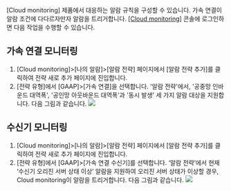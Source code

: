 [Cloud monitoring] 제품에서 대응하는 알람 규칙을 구성할 수 있습니다. 가속 연결이 알람 조건에 다다르자만자 알람을 트리거합니다. 
[[Cloud monitoring]](https://console.cloud.tencent.com/monitor/policylist/add) 콘솔에 로그인하면 다음 작업을 수행할 수 있습니다.

## 가속 연결 모니터링
1. [Cloud monitoring]>[나의 알람]>[알람 전략] 페이지에서 [알람 전략 추가]를 클릭하여 전략 새로 추가 페이지에 진입합니다.
2. [전략 유형]에서 [GAAP]>[가속 연결]을 선택합니다.
 '알람 전략'에서, '공중망 인바운드 대역폭', '공인망 아웃바운드 대역폭'과 '동시 발생' 세 가지 알람 대상을 지원합니다. 다음 그림과 같습니다.
![](https://main.qcloudimg.com/raw/c99345621523fcf7376401505f3abeb2.png)

## 수신기 모니터링
1. [Cloud monitoring]>[나의 알람]>[알람 전략] 페이지에서 [알람 전략 추가]를 클릭하여 전략 새로 추가 페이지에 진입합니다.
2. [전략 유형]에서 [GAAP]>[가속 연결 수신기]를 선택합니다.
 ‘알람 전략’에서 현재 ‘수신기 오리진 서버 상태 이상’ 알람을 지원하여 오리진 서버 상태가 이상할 경우, Cloud monitoring이 알람을 트리거합니다. 다음 그림과 같습니다. 
![](https://main.qcloudimg.com/raw/f09e16deefabaea97a1a5b475f819ee3.png)

